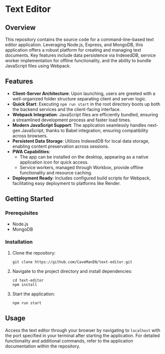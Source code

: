 

# Text Editor

## Overview
This repository contains the source code for a command-line-based text editor application. Leveraging Node.js, Express, and MongoDB, this application offers a robust platform for creating and managing text documents. Key features include data persistence via IndexedDB, service worker implementation for offline functionality, and the ability to bundle JavaScript files using Webpack.

## Features

- **Client-Server Architecture**: Upon launching, users are greeted with a well-organized folder structure separating client and server logic.
- **Quick Start**: Executing `npm run start` in the root directory boots up both the backend services and the client-facing interface.
- **Webpack Integration**: JavaScript files are efficiently bundled, ensuring a streamlined development process and faster load times.
- **Modern JavaScript Support**: The application seamlessly handles next-gen JavaScript, thanks to Babel integration, ensuring compatibility across browsers.
- **Persistent Data Storage**: Utilizes IndexedDB for local data storage, enabling content preservation across sessions.
- **PWA Capabilities**:
  - The app can be installed on the desktop, appearing as a native application icon for quick access.
  - Service workers, managed through Workbox, provide offline functionality and resource caching.
- **Deployment Ready**: Includes configured build scripts for Webpack, facilitating easy deployment to platforms like Render.

## Getting Started

### Prerequisites
- Node.js
- MongoDB

### Installation
1. Clone the repository:
   ```
   git clone https://github.com/CaveManEN/text-editor.git
   ```
2. Navigate to the project directory and install dependencies:
   ```
   cd text-editor
   npm install
   ```
3. Start the application:
   ```
   npm run start
   ```

## Usage

Access the text editor through your browser by navigating to `localhost` with the port specified in your terminal after starting the application. For detailed functionality and additional commands, refer to the application documentation within the repository.





